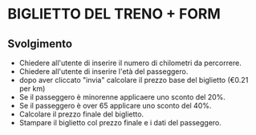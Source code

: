 # BIGLIETTO DEL TRENO + FORM

## Svolgimento

- Chiedere all'utente di inserire il numero di chilometri da percorrere.
- Chiedere all'utente di inserire l'età del passeggero.
- dopo aver cliccato "invia" calcolare il prezzo base del biglietto (€0.21 per km)
- Se il passeggero è minorenne applicaere uno sconto del 20%.
- Se il passeggero è over 65 applicare uno sconto del 40%.
- Calcolare il prezzo finale del biglietto.
- Stampare il biglietto col prezzo finale e i dati del passeggero.